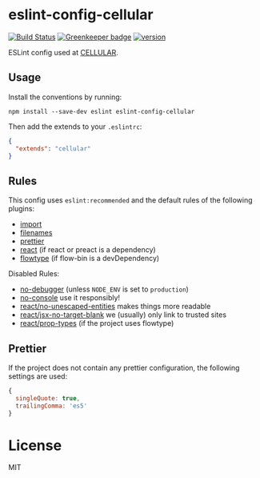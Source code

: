 # eslint-config-cellular

[![Build Status](https://travis-ci.org/cellular/eslint-config-cellular.svg?branch=master)](https://travis-ci.org/cellular/eslint-config-cellular)
[![Greenkeeper badge](https://badges.greenkeeper.io/cellular/eslint-config-cellular.svg)](https://greenkeeper.io/)
[![version](https://img.shields.io/npm/v/eslint-config-cellular.svg)](http://npm.im/eslint-config-cellular)


ESLint config used at [CELLULAR](https://www.cellular.de).
## Usage

Install the conventions by running:

```
npm install --save-dev eslint eslint-config-cellular
```

Then add the extends to your `.eslintrc`:

```json
{
  "extends": "cellular"
}
```

## Rules

This config uses `eslint:recommended` and the default rules of the following plugins:

* [import](https://www.npmjs.com/package/eslint-plugin-import)
* [filenames](https://www.npmjs.com/package/eslint-plugin-filenames)
* [prettier](https://www.npmjs.com/package/eslint-plugin-prettier)
* [react](https://www.npmjs.com/package/eslint-plugin-react) (if react or preact is a dependency)
* [flowtype](https://www.npmjs.com/package/eslint-plugin-flowtype) (if flow-bin is a devDependency)


Disabled Rules:

* [no-debugger](https://eslint.org/docs/rules/no-debugger) (unless `NODE_ENV` is set to `production`)
* [no-console](https://eslint.org/docs/rules/no-console) use it responsibly!
* [react/no-unescaped-entities](https://github.com/yannickcr/eslint-plugin-react/blob/master/docs/rules/no-unescaped-entities.md) makes things more readable
* [react/jsx-no-target-blank](https://github.com/yannickcr/eslint-plugin-react/blob/master/docs/rules/jsx-no-target-blank.md) we (usually) only link to trusted sites
* [react/prop-types](https://github.com/yannickcr/eslint-plugin-react/blob/master/docs/rules/prop-types.md) (if the project uses flowtype)

## Prettier

If the project does not contain any prettier configuration, the following settings are used:

```js
{
  singleQuote: true,
  trailingComma: 'es5'
}
```

# License

MIT